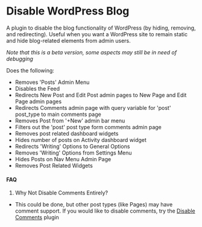 Disable WordPress Blog
======================

A plugin to disable the blog functionality of WordPress (by hiding, removing, and redirecting). Useful when you want a WordPress site to remain static and hide blog-related elements from admin users.

*Note that this is a beta version, some aspects may still be in need of debugging*

Does the following:
- Removes 'Posts' Admin Menu
- Disables the Feed
- Redirects New Post and Edit Post admin pages to New Page and Edit Page admin pages
- Redirects Comments admin page with query variable for 'post' post_type to main comments page
- Removes Post from '+New' admin bar menu
- Filters out the 'post' post type form comments admin page
- Removes post related dashboard widgets
- Hides number of posts on Activity dashboard widget
- Redirects 'Writing' Options to General Options
- Removes 'Writing' Options from Settings Menu
- Hides Posts on Nav Menu Admin Page
- Removes Post Related Widgets

#### FAQ

1. Why Not Disable Comments Entirely?
 - This could be done, but other post types (like Pages) may have comment support. If you would like to disable comments, try the [Disable Comments](https://wordpress.org/plugins/disable-comments/) plugin
